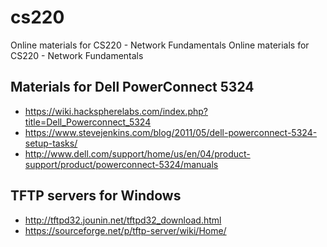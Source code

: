 # cs220
Online materials for CS220 - Network Fundamentals
Online materials for CS220 - Network Fundamentals

## Materials for Dell PowerConnect 5324
* https://wiki.hackspherelabs.com/index.php?title=Dell_Powerconnect_5324
* https://www.stevejenkins.com/blog/2011/05/dell-powerconnect-5324-setup-tasks/
* http://www.dell.com/support/home/us/en/04/product-support/product/powerconnect-5324/manuals
## TFTP servers for Windows
* http://tftpd32.jounin.net/tftpd32_download.html
* https://sourceforge.net/p/tftp-server/wiki/Home/
